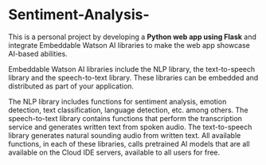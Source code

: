 # Sentiment-Analysis-
This is a personal project by developing a **Python web app using Flask** and integrate Embeddable Watson AI libraries to make the web app showcase AI-based abilities.




Embeddable Watson AI libraries include the NLP library, the text-to-speech library and the speech-to-text library. These libraries can be embedded and distributed as part of your application. 

The NLP library includes functions for sentiment analysis, emotion detection, text classification, language detection, etc. among others. The speech-to-text library contains functions that perform the transcription service and generates written text from spoken audio. The text-to-speech library generates natural sounding audio from written text. All available functions, in each of these libraries, calls pretrained AI models that are all available on the Cloud IDE servers, available to all users for free.

